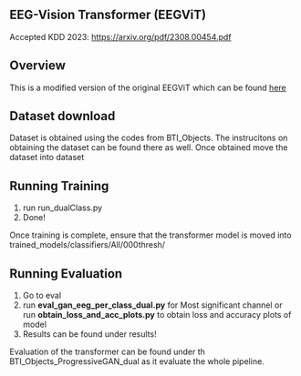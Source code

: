 ## EEG-Vision Transformer (EEGViT)

Accepted KDD 2023: https://arxiv.org/pdf/2308.00454.pdf
## Overview
This is a modified version of the original EEGViT which can be found [here](https://github.com/ruiqiRichard/EEGViT)

## Dataset download
Dataset is obtained using the codes from BTI_Objects. The instrucitons on obtaining the dataset can be found there as well. Once obtained move the dataset into dataset

## Running Training
  1. run run_dualClass.py
  2. Done!

Once training is complete, ensure that the transformer model is moved into trained_models/classifiers/All/000thresh/

## Running Evaluation 
  1. Go to eval
  2. run **eval_gan_eeg_per_class_dual.py** for Most significant channel or run **obtain_loss_and_acc_plots.py** to obtain loss and accuracy plots of model
  3. Results can be found under results!

Evaluation of the transformer can be found under th BTI_Objects_ProgressiveGAN_dual as it evaluate the whole pipeline.


